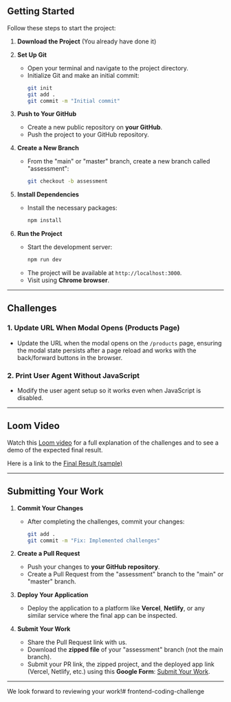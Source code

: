 ## **Getting Started**

Follow these steps to start the project:

1. **Download the Project** (You already have done it)

2. **Set Up Git**

   - Open your terminal and navigate to the project directory.
   - Initialize Git and make an initial commit:
     ```bash
     git init
     git add .
     git commit -m "Initial commit"
     ```

3. **Push to Your GitHub**

   - Create a new public repository on **your GitHub**.
   - Push the project to your GitHub repository.

4. **Create a New Branch**

   - From the "main" or "master" branch, create a new branch called "assessment":
     ```bash
     git checkout -b assessment
     ```

5. **Install Dependencies**

   - Install the necessary packages:
     ```bash
     npm install
     ```

6. **Run the Project**
   - Start the development server:
     ```bash
     npm run dev
     ```
   - The project will be available at `http://localhost:3000`.
   - Visit using **Chrome browser**.

---

## **Challenges**

### 1. **Update URL When Modal Opens (Products Page)**

- Update the URL when the modal opens on the `/products` page, ensuring the modal state persists after a page reload and works with the back/forward buttons in the browser.

### 2. **Print User Agent Without JavaScript**

- Modify the user agent setup so it works even when JavaScript is disabled.

---

## **Loom Video**

Watch this [Loom video](https://www.loom.com/share/d5c89a9824fe42858b45c802f5264ae0?sid=a69072cb-dc8d-426b-aea2-8e738ae2f491) for a full explanation of the challenges and to see a demo of the expected final result.

Here is a link to the [Final Result (sample)](https://fe-test.intellixio.com/)

---

## **Submitting Your Work**

1. **Commit Your Changes**

   - After completing the challenges, commit your changes:
     ```bash
     git add .
     git commit -m "Fix: Implemented challenges"
     ```

2. **Create a Pull Request**

   - Push your changes to **your GitHub repository**.
   - Create a Pull Request from the "assessment" branch to the "main" or "master" branch.

3. **Deploy Your Application**

   - Deploy the application to a platform like **Vercel**, **Netlify**, or any similar service where the final app can be inspected.

4. **Submit Your Work**
   - Share the Pull Request link with us.
   - Download the **zipped file** of your "assessment" branch (not the main branch).
   - Submit your PR link, the zipped project, and the deployed app link (Vercel, Netlify, etc.) using this **Google Form**: [Submit Your Work](https://docs.google.com/forms/d/e/1FAIpQLScL2ZsrFJ48E2D2BJ1MJ-wfeOBMMPibz7SAXai94o_dkiaaYg/viewform?usp=sf_link).

---

We look forward to reviewing your work!# frontend-coding-challenge
